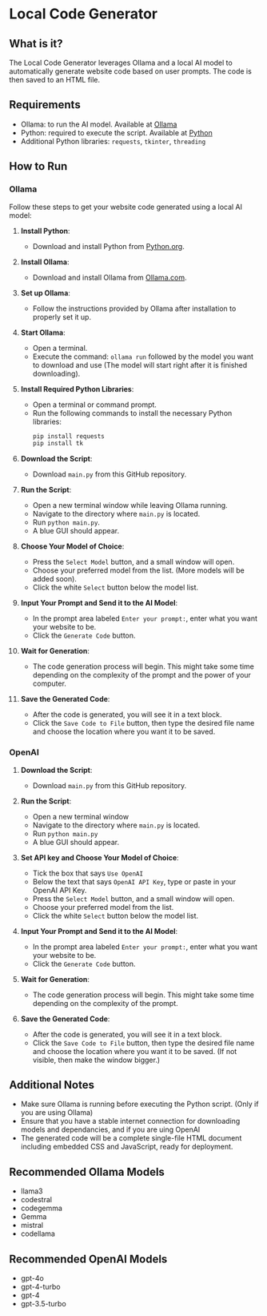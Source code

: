 # Local Code Generator

## What is it?

The Local Code Generator leverages Ollama and a local AI model to automatically generate website code based on user prompts. The code is then saved to an HTML file.

## Requirements

- Ollama: to run the AI model. Available at [Ollama](https://ollama.com)
- Python: required to execute the script. Available at [Python](https://www.python.org)
- Additional Python libraries: `requests`, `tkinter`, `threading`

## How to Run

### Ollama

Follow these steps to get your website code generated using a local AI model:

1. **Install Python**: 
   - Download and install Python from [Python.org](https://www.python.org).

2. **Install Ollama**: 
   - Download and install Ollama from [Ollama.com](https://ollama.com).

3. **Set up Ollama**: 
   - Follow the instructions provided by Ollama after installation to properly set it up.

4. **Start Ollama**:
   - Open a terminal.
   - Execute the command: `ollama run` followed by the model you want to download and use (The model will start right after it is finished downloading).

5. **Install Required Python Libraries**:
   - Open a terminal or command prompt.
   - Run the following commands to install the necessary Python libraries:
     ```bash
     pip install requests
     pip install tk
     ```

6. **Download the Script**:
   - Download `main.py` from this GitHub repository.

7. **Run the Script**:
   - Open a new terminal window while leaving Ollama running.
   - Navigate to the directory where `main.py` is located.
   - Run `python main.py`.
   - A blue GUI should appear.

8. **Choose Your Model of Choice**:
   - Press the `Select Model` button, and a small window will open.
   - Choose your preferred model from the list. (More models will be added soon).
   - Click the white `Select` button below the model list.

9. **Input Your Prompt and Send it to the AI Model**:
   - In the prompt area labeled `Enter your prompt:`, enter what you want your website to be.
   - Click the `Generate Code` button.

10. **Wait for Generation**:
    - The code generation process will begin. This might take some time depending on the complexity of the prompt and the power of your computer.

11. **Save the Generated Code**:
    - After the code is generated, you will see it in a text block.
    - Click the `Save Code to File` button, then type the desired file name and choose the location where you want it to be saved.

### OpenAI

1. **Download the Script**:
   - Download `main.py` from this GitHub repository.

2. **Run the Script**:
   - Open a new terminal window
   - Navigate to the directory where `main.py` is located.
   - Run `python main.py`
   - A blue GUI should appear.

3. **Set API key and Choose Your Model of Choice**:
   - Tick the box that says  `Use OpenAI`
   - Below the text that says `OpenAI API Key`, type or paste in your OpenAI API Key.
   - Press the `Select Model` button, and a small window will open.
   - Choose your preferred model from the list.
   - Click the white `Select` button below the model list.

4. **Input Your Prompt and Send it to the AI Model**:
   - In the prompt area labeled `Enter your prompt:`, enter what you want your website to be.
   - Click the `Generate Code` button.

5. **Wait for Generation**:
    - The code generation process will begin. This might take some time depending on the complexity of the prompt.

6. **Save the Generated Code**:
    - After the code is generated, you will see it in a text block.
    - Click the `Save Code to File` button, then type the desired file name and choose the location where you want it to be saved. (If not visible, then make the window bigger.)

## Additional Notes

- Make sure Ollama is running before executing the Python script. (Only if you are using Ollama)
- Ensure that you have a stable internet connection for downloading models and dependancies, and if you are uing OpenAI
- The generated code will be a complete single-file HTML document including embedded CSS and JavaScript, ready for deployment.

## Recommended Ollama Models
- llama3
- codestral
- codegemma
- Gemma
- mistral
- codellama

## Recommended OpenAI Models
- gpt-4o
- gpt-4-turbo
- gpt-4
- gpt-3.5-turbo

